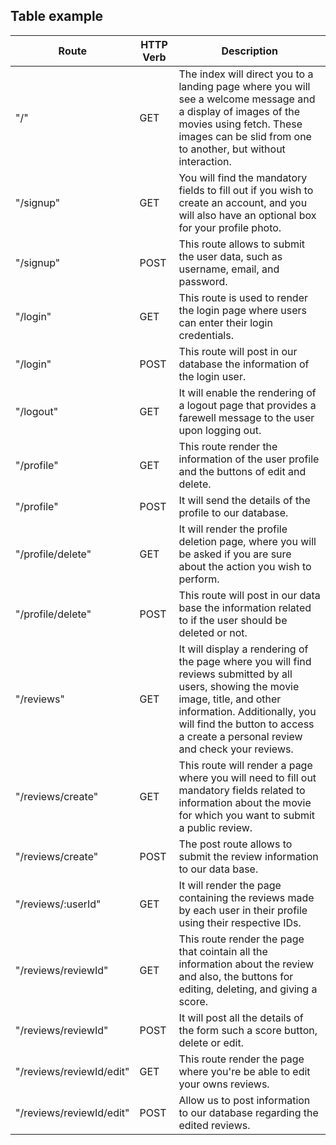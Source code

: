 <!-- # Set Main functionality of the project

# Try to create or draw functionality

# CREATE a TABLE WITH ALL ROUTES NECESSARY -->

## Table example

| Route | HTTP Verb | Description |
| --- | --- | --- |
| "/" | GET | The index will direct you to a landing page where you will see a welcome message and a display of images of the movies using fetch. These images can be slid from one to another, but without interaction.
| "/signup" | GET | You will find the mandatory fields to fill out if you wish to create an account, and you will also have an optional box for your profile photo.
| "/signup" | POST | This route allows to submit the user data, such as username, email, and password.
| "/login"| GET | This route is used to render the login page where users can enter their login credentials.
| "/login" | POST | This route will post in our database the information of the login user.
| "/logout" | GET | It will enable the rendering of a logout page that provides a farewell message to the user upon logging out.
| "/profile" | GET | This route render the information of the user profile and the buttons of edit and delete.
| "/profile" | POST | It will send the details of the profile to our database.
| "/profile/delete" | GET | It will render the profile deletion page, where you will be asked if you are sure about the action you wish to perform. 
| "/profile/delete" | POST | This route will post in our data base the information related to if the user should be deleted or not.
| "/reviews" | GET | It will display a rendering of the page where you will find reviews submitted by all users, showing the movie image, title, and other information. Additionally, you will find the button to access a create a personal review and check your reviews.
| "/reviews/create" | GET | This route will render a page where you will need to fill out mandatory fields related to information about the movie for which you want to submit a public review. 
| "/reviews/create" | POST | The post route allows to submit the review information to our data base.
| "/reviews/:userId" | GET | It will render the page containing the reviews made by each user in their profile using their respective IDs.
| "/reviews/reviewId" | GET | This route render the page that cointain all the information about the review and also, the buttons for editing, deleting, and giving a score.
| "/reviews/reviewId" | POST | It will post all the details of the form such a score button, delete or edit.
| "/reviews/reviewId/edit" | GET | This route render the page where you're be able to edit your owns reviews.
| "/reviews/reviewId/edit" | POST | Allow us to post information to our database regarding the edited reviews.








